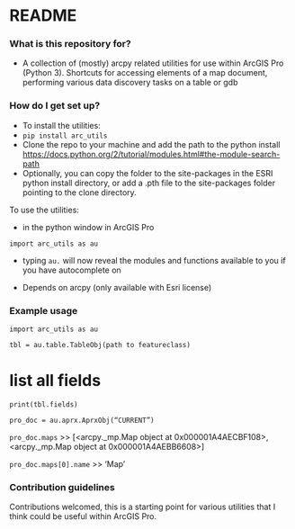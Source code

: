 # README #


### What is this repository for? ###
* A collection of (mostly) arcpy related utilities for use within ArcGIS Pro (Python 3).
Shortcuts for accessing elements of a map document, performing various data discovery tasks on a table or gdb

### How do I get set up? ###

* To install the utilities: 
* `pip install arc_utils`
* Clone the repo to your machine and add the path to the python install https://docs.python.org/2/tutorial/modules.html#the-module-search-path
* Optionally, you can copy the folder to the site-packages in the ESRI python install directory, or add a .pth file to the site-packages folder pointing to the clone directory.

To use the utilities:

* in the python window in ArcGIS Pro

``import arc_utils as au
``

* typing ``au.`` will now reveal the modules and functions available to you if you have autocomplete on

* Depends on arcpy (only available with Esri license)

### Example usage ###

``import arc_utils as au``

``tbl = au.table.TableObj(path to featureclass)``

# list all fields 

``print(tbl.fields)``

``pro_doc = au.aprx.AprxObj(“CURRENT”)``

``pro_doc.maps`` >> [<arcpy._mp.Map object at 0x000001A4AECBF108>, <arcpy._mp.Map object at 0x000001A4AEBB6608>]

``pro_doc.maps[0].name`` >> ‘Map’

### Contribution guidelines ###

Contributions welcomed, this is a starting point for various utilities that I think could be useful within ArcGIS Pro.
